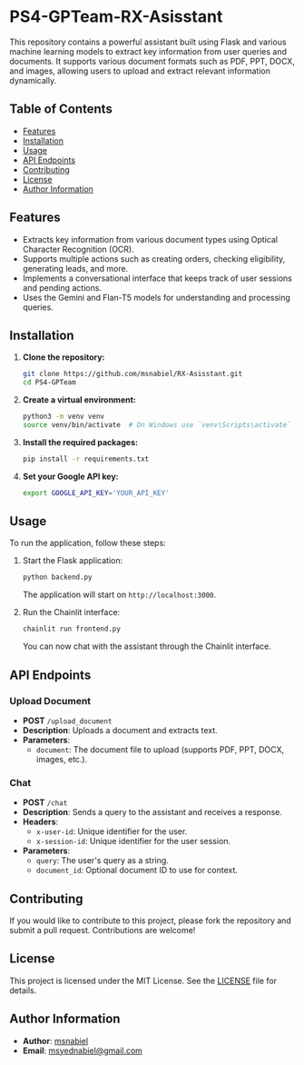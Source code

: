 # PS4-GPTeam-RX-Asisstant

This repository contains a powerful assistant built using Flask and various machine learning models to extract key information from user queries and documents. It supports various document formats such as PDF, PPT, DOCX, and images, allowing users to upload and extract relevant information dynamically.

## Table of Contents
- [Features](#features)
- [Installation](#installation)
- [Usage](#usage)
- [API Endpoints](#api-endpoints)
- [Contributing](#contributing)
- [License](#license)
- [Author Information](#author-information)


## Features
- Extracts key information from various document types using Optical Character Recognition (OCR).
- Supports multiple actions such as creating orders, checking eligibility, generating leads, and more.
- Implements a conversational interface that keeps track of user sessions and pending actions.
- Uses the Gemini and Flan-T5 models for understanding and processing queries.

## Installation

1. **Clone the repository:**
   ```bash
   git clone https://github.com/msnabiel/RX-Asisstant.git
   cd PS4-GPTeam
   ```

2. **Create a virtual environment:**
   ```bash
   python3 -m venv venv
   source venv/bin/activate  # On Windows use `venv\Scripts\activate`
   ```

3. **Install the required packages:**
   ```bash
   pip install -r requirements.txt
   ```

4. **Set your Google API key:**
   ```bash
   export GOOGLE_API_KEY='YOUR_API_KEY'
   ```

## Usage
To run the application, follow these steps:

1. Start the Flask application:
   ```bash
   python backend.py
   ```

   The application will start on `http://localhost:3000`.

2. Run the Chainlit interface:
   ```bash
   chainlit run frontend.py
   ```

   You can now chat with the assistant through the Chainlit interface.

## API Endpoints

### Upload Document
- **POST** `/upload_document`
- **Description**: Uploads a document and extracts text.
- **Parameters**: 
  - `document`: The document file to upload (supports PDF, PPT, DOCX, images, etc.).

### Chat
- **POST** `/chat`
- **Description**: Sends a query to the assistant and receives a response.
- **Headers**:
  - `x-user-id`: Unique identifier for the user.
  - `x-session-id`: Unique identifier for the user session.
- **Parameters**: 
  - `query`: The user's query as a string.
  - `document_id`: Optional document ID to use for context.

## Contributing
If you would like to contribute to this project, please fork the repository and submit a pull request. Contributions are welcome!

## License
This project is licensed under the MIT License. See the [LICENSE](LICENSE) file for details.

## Author Information
- **Author**: [msnabiel](https://github.com/msnabiel)
- **Email**: [msyednabiel@gmail.com](mailto:msyednabiel@gmail.com)

